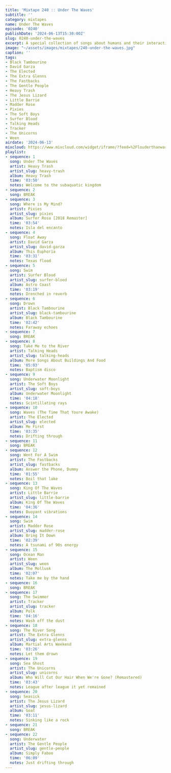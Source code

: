```yaml
---
title: 'Mixtape 240 :: Under The Waves'
subtitle: ''
category: mixtapes
name: Under The Waves
episode: '0240'
publishDate: '2024-06-13T15:30:00Z'
slug: 0240-under-the-waves
excerpt: A special collection of songs about humans and their interactions with water.
image: "~/assets/images/mixtapes/240-under-the-waves.jpg"
caption: ''
tags:
- Black Tambourine
- David Garza
- The Elected
- The Extra Glenns
- The Fastbacks
- The Gentle People
- Heavy Trash
- The Jesus Lizard
- Little Barrie
- Madder Rose
- Pixies
- The Soft Boys
- Surfer Blood
- Talking Heads
- Tracker
- The Unicorns
- Ween
airdate: '2024-06-13'
mixcloud: https://www.mixcloud.com/widget/iframe/?feed=%2Flouderthanwar%2Fthe-mixtape-240-under-the-waves-2024-06-13%2F&hide_artwork=1&hide_cover=1
playlist:
- sequence: 1
  song: Under The Waves
  artist: Heavy Trash
  artist_slug: heavy-trash
  album: Heavy Trash
  time: '03:50'
  notes: Welcome to the subaquatic kingdom
- sequence: 2
  song: BREAK
- sequence: 3
  song: Where is My Mind?
  artist: Pixies
  artist_slug: pixies
  album: Surfer Rosa [2018 Remaster]
  time: '03:54'
  notes: Isla del encanto
- sequence: 4
  song: Float Away
  artist: David Garza
  artist_slug: david-garza
  album: This Euphoria
  time: '03:31'
  notes: Texas flood
- sequence: 5
  song: Swim
  artist: Surfer Blood
  artist_slug: surfer-blood
  album: Astro Coast
  time: '03:19'
  notes: Drenched in reverb
- sequence: 6
  song: Drown
  artist: Black Tambourine
  artist_slug: black-tambourine
  album: Black Tambourine
  time: '02:42'
  notes: Faraway echoes
- sequence: 7
  song: BREAK
- sequence: 8
  song: Take Me to the River
  artist: Talking Heads
  artist_slug: talking-heads
  album: More Songs About Buildings And Food
  time: '05:03'
  notes: Baptism disco
- sequence: 9
  song: Underwater Moonlight
  artist: The Soft Boys
  artist_slug: soft-boys
  album: Underwater Moonlight
  time: '04:18'
  notes: Scintillating rays
- sequence: 10
  song: Waves (The Time That Youre Awake)
  artist: The Elected
  artist_slug: elected
  album: Me First
  time: '03:35'
  notes: Drifting through
- sequence: 11
  song: BREAK
- sequence: 12
  song: Went For A Swim
  artist: The Fastbacks
  artist_slug: fastbacks
  album: Answer the Phone, Dummy
  time: '01:55'
  notes: Boil that lake
- sequence: 13
  song: King Of The Waves
  artist: Little Barrie
  artist_slug: little-barrie
  album: King Of The Waves
  time: '04:36'
  notes: Buoyant vibrations
- sequence: 14
  song: Swim
  artist: Madder Rose
  artist_slug: madder-rose
  album: Bring It Down
  time: '02:39'
  notes: A tsunami of 90s energy
- sequence: 15
  song: Ocean Man
  artist: Ween
  artist_slug: ween
  album: The Mollusk
  time: '02:07'
  notes: Take me by the hand
- sequence: 16
  song: BREAK
- sequence: 17
  song: The Swimmer
  artist: Tracker
  artist_slug: tracker
  album: Polk
  time: '04:16'
  notes: Wash off the dust
- sequence: 18
  song: The River Song
  artist: The Extra Glenns
  artist_slug: extra-glenns
  album: Martial Arts Weekend
  time: '03:26'
  notes: Let them drown
- sequence: 19
  song: Sea Ghost
  artist: The Unicorns
  artist_slug: unicorns
  album: Who Will Cut Our Hair When We're Gone? (Remastered)
  time: '03:43'
  notes: League after league it yet remained
- sequence: 20
  song: Seasick
  artist: The Jesus Lizard
  artist_slug: jesus-lizard
  album: Goat
  time: '03:11'
  notes: Sinking like a rock
- sequence: 21
  song: BREAK
- sequence: 22
  song: Underwater
  artist: The Gentle People
  artist_slug: gentle-people
  album: Simply Faboo
  time: '06:09'
  notes: Just drifting through
---
```


